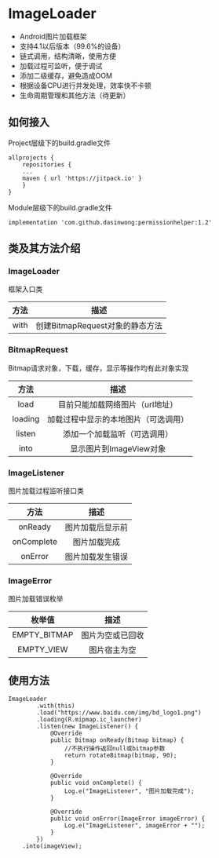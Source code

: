 # ImageLoader
- Android图片加载框架
- 支持4.1以后版本（99.6%的设备）
- 链式调用，结构清晰，使用方便
- 加载过程可监听，便于调试
- 添加二级缓存，避免造成OOM
- 根据设备CPU进行并发处理，效率快不卡顿
- 生命周期管理和其他方法（待更新）
## 如何接入
Project层级下的build.gradle文件
```
allprojects {
    repositories {
    ...
    maven { url 'https://jitpack.io' }
    }
}
```
Module层级下的build.gradle文件
```
implementation 'com.github.dasinwong:permissionhelper:1.2'
```
## 类及其方法介绍
### ImageLoader
框架入口类

| 方法 | 描述 |
| :-------------: | :-------------: |
| with | 创建BitmapRequest对象的静态方法 |

### BitmapRequest
Bitmap请求对象，下载，缓存，显示等操作均有此对象实现

| 方法 | 描述 |
| :-------------: | :-------------: |
| load | 目前只能加载网络图片（url地址） |
| loading | 加载过程中显示的本地图片（可选调用） |
| listen | 添加一个加载监听（可选调用） |
| into | 显示图片到ImageView对象 |

### ImageListener
图片加载过程监听接口类

| 方法 | 描述 |
| :-------------: | :-------------: |
| onReady | 图片加载后显示前 |
| onComplete | 图片加载完成 |
| onError | 图片加载发生错误 |

### ImageError
图片加载错误枚举

| 枚举值 | 描述 |
| :-------------: | :-------------: |
| EMPTY_BITMAP | 图片为空或已回收 |
| EMPTY_VIEW | 图片宿主为空 |

## 使用方法
```
ImageLoader
        .with(this)
        .load("https://www.baidu.com/img/bd_logo1.png")
        .loading(R.mipmap.ic_launcher)
        .listen(new ImageListener() {
            @Override
            public Bitmap onReady(Bitmap bitmap) {
				//不执行操作返回null或bitmap参数
                return rotateBitmap(bitmap, 90); 
            }

            @Override
            public void onComplete() {
                Log.e("ImageListener", "图片加载完成");
            }

            @Override
            public void onError(ImageError imageError) {
                Log.e("ImageListener", imageError + "");
            }
        })
    .into(imageView);
```
